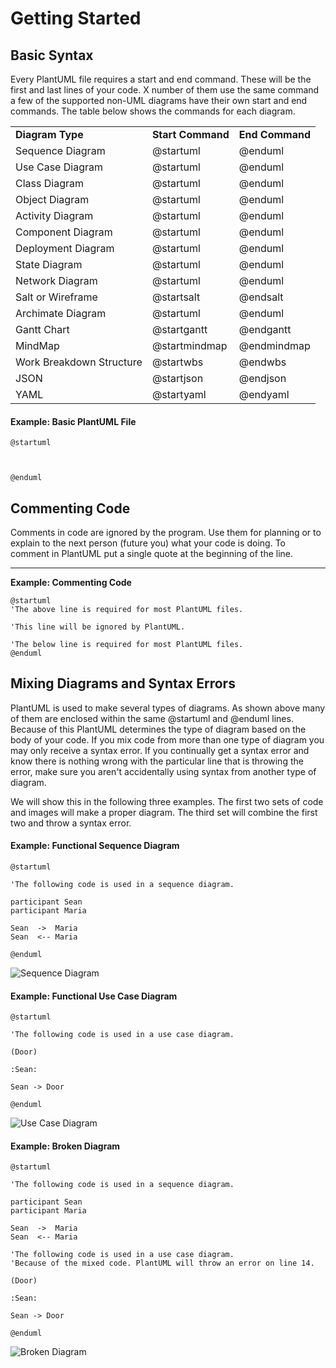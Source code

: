 # Getting Started

## Basic Syntax

Every PlantUML file requires a start and end command. These will be the first and last lines of your code. X number of them use the same command a few of the supported non-UML diagrams have their own start and end commands. The table below shows the commands for each diagram.

|                          |                   |                 |
| ------------------------ | ----------------- | --------------- |
| **Diagram Type**         | **Start Command** | **End Command** |
| Sequence Diagram         | @startuml         | @enduml         |
| Use Case Diagram         | @startuml         | @enduml         |
| Class Diagram            | @startuml         | @enduml         |
| Object Diagram           | @startuml         | @enduml         |
| Activity Diagram         | @startuml         | @enduml         |
| Component Diagram        | @startuml         | @enduml         |
| Deployment Diagram       | @startuml         | @enduml         |
| State Diagram            | @startuml         | @enduml         |
| Network Diagram          | @startuml         | @enduml         |
| Salt or Wireframe        | @startsalt        | @endsalt        |
| Archimate Diagram        | @startuml         | @enduml         |
| Gantt Chart              | @startgantt       | @endgantt       |
| MindMap                  | @startmindmap     | @endmindmap     |
| Work Breakdown Structure | @startwbs         | @endwbs         |
| JSON                     | @startjson        | @endjson        |
| YAML                     | @startyaml        | @endyaml        |

#### Example: Basic PlantUML File

```
@startuml



@enduml
```

## Commenting Code

Comments in code are ignored by the program. Use them for planning or to explain to the next person (future you) what your code is doing. To comment in PlantUML put a single quote at the beginning of the line.

****

**Example: Commenting Code**

```
@startuml
'The above line is required for most PlantUML files.

'This line will be ignored by PlantUML.

'The below line is required for most PlantUML files.
@enduml
```

## Mixing Diagrams and Syntax Errors

PlantUML is used to make several types of diagrams. As shown above many of them are enclosed within the same @startuml and @enduml lines. Because of this PlantUML determines the type of diagram based on the body of your code. If you mix code from more than one type of diagram you may only receive a syntax error. If you continually get a syntax error and know there is nothing wrong with the particular line that is throwing the error, make sure you aren't accidentally using syntax from another type of diagram.

We will show this in the following three examples. The first two sets of code and images will make a proper diagram. The third set will combine the first two and throw a syntax error.

#### Example: Functional Sequence Diagram

```
@startuml

'The following code is used in a sequence diagram.

participant Sean
participant Maria

Sean  ->  Maria 
Sean  <-- Maria

@enduml
```

![Sequence Diagram](<../../../../.gitbook/assets/GettingStarted03\_mixing\_syntax (1).png>)

#### Example: Functional Use Case Diagram

```
@startuml

'The following code is used in a use case diagram.

(Door)

:Sean:

Sean -> Door

@enduml
```

![Use Case Diagram](<../../../../.gitbook/assets/GettingStarted03\_mixing\_syntax (2).png>)

#### Example: Broken Diagram

```
@startuml

'The following code is used in a sequence diagram.

participant Sean
participant Maria

Sean  ->  Maria 
Sean  <-- Maria

'The following code is used in a use case diagram.
'Because of the mixed code. PlantUML will throw an error on line 14.

(Door)

:Sean:

Sean -> Door

@enduml
```

![Broken Diagram](../../../../.gitbook/assets/GettingStarted03\_mixing\_syntax.png)
